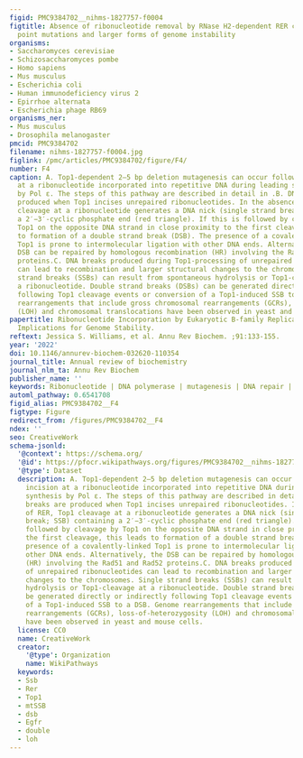 ```yaml
---
figid: PMC9384702__nihms-1827757-f0004
figtitle: Absence of ribonucleotide removal by RNase H2-dependent RER can lead to
  point mutations and larger forms of genome instability
organisms:
- Saccharomyces cerevisiae
- Schizosaccharomyces pombe
- Homo sapiens
- Mus musculus
- Escherichia coli
- Human immunodeficiency virus 2
- Epirrhoe alternata
- Escherichia phage RB69
organisms_ner:
- Mus musculus
- Drosophila melanogaster
pmcid: PMC9384702
filename: nihms-1827757-f0004.jpg
figlink: /pmc/articles/PMC9384702/figure/F4/
number: F4
caption: A. Top1-dependent 2–5 bp deletion mutagenesis can occur following Top1 incision
  at a ribonucleotide incorporated into repetitive DNA during leading strand synthesis
  by Pol ε. The steps of this pathway are described in detail in .B. DNA breaks are
  produced when Top1 incises unrepaired ribonucleotides. In the absence of RER, Top1
  cleavage at a ribonucleotide generates a DNA nick (single strand break; SSB) containing
  a 2′−3′-cyclic phosphate end (red triangle). If this is followed by cleavage by
  Top1 on the opposite DNA strand in close proximity to the first cleavage, this leads
  to formation of a double strand break (DSB). The presence of a covalently-linked
  Top1 is prone to intermolecular ligation with other DNA ends. Alternatively, the
  DSB can be repaired by homologous recombination (HR) involving the Rad51 and Rad52
  proteins.C. DNA breaks produced during Top1-processing of unrepaired ribonucleotides
  can lead to recombination and larger structural changes to the chromosomes. Single
  strand breaks (SSBs) can result from spontaneous hydrolysis or Top1-cleavage at
  a ribonucleotide. Double strand breaks (DSBs) can be generated directly or indirectly
  following Top1 cleavage events or conversion of a Top1-induced SSB to a DSB. Genome
  rearrangements that include gross chromosomal rearrangements (GCRs), loss-of-heterozygosity
  (LOH) and chromosomal translocations have been observed in yeast and mouse cells.
papertitle: Ribonucleotide Incorporation by Eukaryotic B-family Replicases and its
  Implications for Genome Stability.
reftext: Jessica S. Williams, et al. Annu Rev Biochem. ;91:133-155.
year: '2022'
doi: 10.1146/annurev-biochem-032620-110354
journal_title: Annual review of biochemistry
journal_nlm_ta: Annu Rev Biochem
publisher_name: ''
keywords: Ribonucleotide | DNA polymerase | mutagenesis | DNA repair | genome stability
automl_pathway: 0.6541708
figid_alias: PMC9384702__F4
figtype: Figure
redirect_from: /figures/PMC9384702__F4
ndex: ''
seo: CreativeWork
schema-jsonld:
  '@context': https://schema.org/
  '@id': https://pfocr.wikipathways.org/figures/PMC9384702__nihms-1827757-f0004.html
  '@type': Dataset
  description: A. Top1-dependent 2–5 bp deletion mutagenesis can occur following Top1
    incision at a ribonucleotide incorporated into repetitive DNA during leading strand
    synthesis by Pol ε. The steps of this pathway are described in detail in .B. DNA
    breaks are produced when Top1 incises unrepaired ribonucleotides. In the absence
    of RER, Top1 cleavage at a ribonucleotide generates a DNA nick (single strand
    break; SSB) containing a 2′−3′-cyclic phosphate end (red triangle). If this is
    followed by cleavage by Top1 on the opposite DNA strand in close proximity to
    the first cleavage, this leads to formation of a double strand break (DSB). The
    presence of a covalently-linked Top1 is prone to intermolecular ligation with
    other DNA ends. Alternatively, the DSB can be repaired by homologous recombination
    (HR) involving the Rad51 and Rad52 proteins.C. DNA breaks produced during Top1-processing
    of unrepaired ribonucleotides can lead to recombination and larger structural
    changes to the chromosomes. Single strand breaks (SSBs) can result from spontaneous
    hydrolysis or Top1-cleavage at a ribonucleotide. Double strand breaks (DSBs) can
    be generated directly or indirectly following Top1 cleavage events or conversion
    of a Top1-induced SSB to a DSB. Genome rearrangements that include gross chromosomal
    rearrangements (GCRs), loss-of-heterozygosity (LOH) and chromosomal translocations
    have been observed in yeast and mouse cells.
  license: CC0
  name: CreativeWork
  creator:
    '@type': Organization
    name: WikiPathways
  keywords:
  - Ssb
  - Rer
  - Top1
  - mtSSB
  - dsb
  - Egfr
  - double
  - loh
---
```


